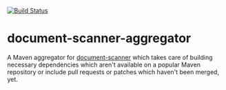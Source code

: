[![Build Status](https://travis-ci.org/document-scanner/document-scanner-aggregator.svg?branch=master)](https://travis-ci.org/document-scanner/document-scanner-aggregator)

# document-scanner-aggregator
A Maven aggregator for [document-scanner](https://github.com/document-scanner/document-scanner) which takes care of building necessary dependencies which aren't available on a popular Maven repository or include pull requests or patches which haven't been merged, yet.
